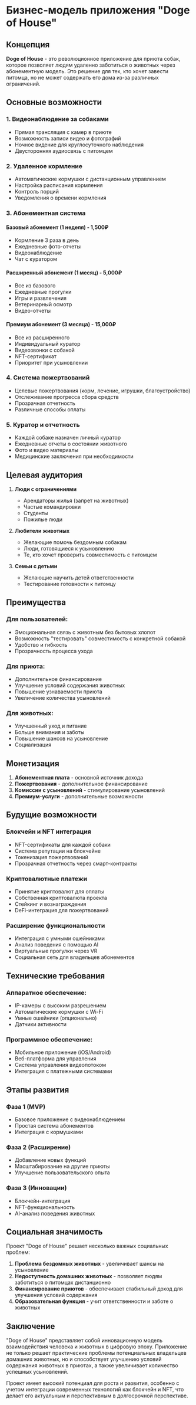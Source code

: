 # Бизнес-модель приложения "Doge of House"

## Концепция

**Doge of House** - это революционное приложение для приюта собак, которое позволяет людям удаленно заботиться о животных через абонементную модель. Это решение для тех, кто хочет завести питомца, но не может содержать его дома из-за различных ограничений.

## Основные возможности

### 1. Видеонаблюдение за собаками
- Прямая трансляция с камер в приюте
- Возможность записи видео и фотографий
- Ночное видение для круглосуточного наблюдения
- Двусторонняя аудиосвязь с питомцем

### 2. Удаленное кормление
- Автоматические кормушки с дистанционным управлением
- Настройка расписания кормления
- Контроль порций
- Уведомления о времени кормления

### 3. Абонементная система

#### Базовый абонемент (1 неделя) - 1,500₽
- Кормление 3 раза в день
- Ежедневные фото-отчеты
- Видеонаблюдение
- Чат с куратором

#### Расширенный абонемент (1 месяц) - 5,000₽
- Все из базового
- Ежедневные прогулки
- Игры и развлечения
- Ветеринарный осмотр
- Видео-отчеты

#### Премиум абонемент (3 месяца) - 15,000₽
- Все из расширенного
- Индивидуальный куратор
- Видеозвонки с собакой
- NFT-сертификат
- Приоритет при усыновлении

### 4. Система пожертвований
- Целевые пожертвования (корм, лечение, игрушки, благоустройство)
- Отслеживание прогресса сбора средств
- Прозрачная отчетность
- Различные способы оплаты

### 5. Куратор и отчетность
- Каждой собаке назначен личный куратор
- Ежедневные отчеты о состоянии животного
- Фото и видео материалы
- Медицинские заключения при необходимости

## Целевая аудитория

1. **Люди с ограничениями**
   - Арендаторы жилья (запрет на животных)
   - Частые командировки
   - Студенты
   - Пожилые люди

2. **Любители животных**
   - Желающие помочь бездомным собакам
   - Люди, готовящиеся к усыновлению
   - Те, кто хочет проверить совместимость с питомцем

3. **Семьи с детьми**
   - Желающие научить детей ответственности
   - Тестирование готовности к питомцу

## Преимущества

### Для пользователей:
- Эмоциональная связь с животным без бытовых хлопот
- Возможность "тестировать" совместимость с конкретной собакой
- Удобство и гибкость
- Прозрачность процесса ухода

### Для приюта:
- Дополнительное финансирование
- Улучшение условий содержания животных
- Повышение узнаваемости приюта
- Увеличение количества усыновлений

### Для животных:
- Улучшенный уход и питание
- Больше внимания и заботы
- Повышение шансов на усыновление
- Социализация

## Монетизация

1. **Абонементная плата** - основной источник дохода
2. **Пожертвования** - дополнительное финансирование
3. **Комиссии с усыновлений** - стимулирование усыновлений
4. **Премиум-услуги** - дополнительные возможности

## Будущие возможности

### Блокчейн и NFT интеграция
- NFT-сертификаты для каждой собаки
- Система репутации на блокчейне
- Токенизация пожертвований
- Прозрачная отчетность через смарт-контракты

### Криптовалютные платежи
- Принятие криптовалют для оплаты
- Собственная криптовалюта проекта
- Стейкинг и вознаграждения
- DeFi-интеграция для пожертвований

### Расширение функциональности
- Интеграция с умными ошейниками
- Анализ поведения с помощью AI
- Виртуальные прогулки через VR
- Социальная сеть для владельцев абонементов

## Технические требования

### Аппаратное обеспечение:
- IP-камеры с высоким разрешением
- Автоматические кормушки с Wi-Fi
- Умные ошейники (опционально)
- Датчики активности

### Программное обеспечение:
- Мобильное приложение (iOS/Android)
- Веб-платформа для управления
- Система управления видеопотоком
- Интеграция с платежными системами

## Этапы развития

### Фаза 1 (MVP)
- Базовое приложение с видеонаблюдением
- Простая система абонементов
- Интеграция с кормушками

### Фаза 2 (Расширение)
- Добавление новых функций
- Масштабирование на другие приюты
- Улучшение пользовательского опыта

### Фаза 3 (Инновации)
- Блокчейн-интеграция
- NFT-функциональность
- AI-анализ поведения животных

## Социальная значимость

Проект "Doge of House" решает несколько важных социальных проблем:

1. **Проблема бездомных животных** - увеличивает шансы на усыновление
2. **Недоступность домашних животных** - позволяет людям заботиться о питомцах дистанционно
3. **Финансирование приютов** - обеспечивает стабильный доход для улучшения условий содержания
4. **Образовательная функция** - учит ответственности и заботе о животных

## Заключение

"Doge of House" представляет собой инновационную модель взаимодействия человека и животных в цифровую эпоху. Приложение не только решает практические проблемы потенциальных владельцев домашних животных, но и способствует улучшению условий содержания животных в приютах, а также увеличивает количество успешных усыновлений.

Проект имеет высокий потенциал для роста и развития, особенно с учетом интеграции современных технологий как блокчейн и NFT, что делает его актуальным и перспективным в долгосрочной перспективе.